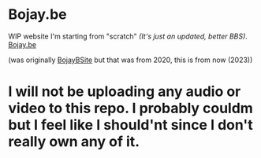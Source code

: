 # Bojay.be
WIP website I'm starting from "scratch" *(It's just an updated, better BBS)*. 
[Bojay.be](https://bojay.be)

(was originally [BojayBSite](https://github.com/BojayB/BojayBSite) but that was from 2020, this is from now (2023))


# I will not be uploading any audio or video to this repo. I probably couldm but I feel like I should'nt since I don't really own any of it.
